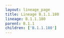 ```yaml
---
layout: lineage_page
title: Lineage B.1.1.180
lineage: B.1.1.180
parent: B.1.1
children: ['B.1.1.180']
---
```

